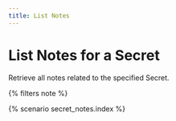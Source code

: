 ```yaml
---
title: List Notes
---
```


# List Notes for a Secret

Retrieve all notes related to the specified Secret.

{% filters note %}

{% scenario secret_notes.index %}
